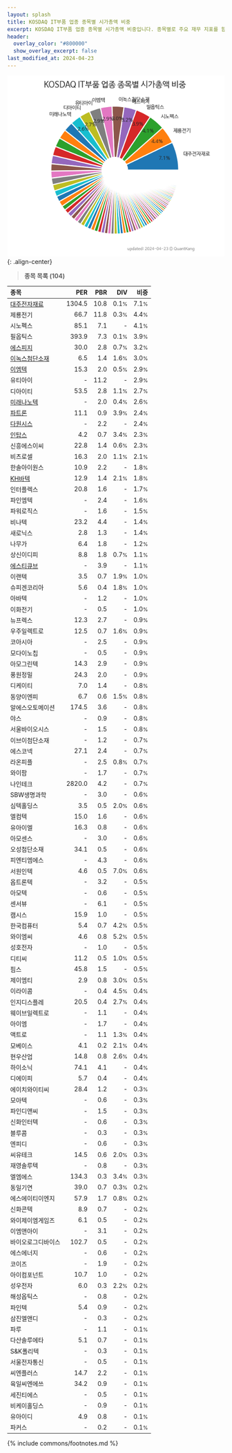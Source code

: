 ```yaml
---
layout: splash
title: KOSDAQ IT부품 업종 종목별 시가총액 비중
excerpt: KOSDAQ IT부품 업종 종목별 시가총액 비중입니다. 종목별로 주요 재무 지표를 함께 표시합니다.
header:
  overlay_color: "#800000"
  show_overlay_excerpt: false
last_modified_at: 2024-04-23
---
```



![KOSDAQ IT부품 업종 종목별 시가총액 비중](/stats/sector/images/kosdaq_업종_IT부품_종목.png){: .align-center}


> **종목 목록 (104)**<a id="list"></a>

| **종목** | **PER** | **PBR** | **DIV** | **비중** |
| :------- | ------: | ------: | ------: | -------: |
| [대주전자재료](/078600/) | 1304.5 | 10.8 | 0.1<small>%</small> | 7.1<small>%</small> |
| 제룡전기 | 66.7 | 11.8 | 0.3<small>%</small> | 4.4<small>%</small> |
| 시노펙스 | 85.1 | 7.1 | - | 4.1<small>%</small> |
| 필옵틱스 | 393.9 | 7.3 | 0.1<small>%</small> | 3.9<small>%</small> |
| [에스피지](/058610/) | 30.0 | 2.8 | 0.7<small>%</small> | 3.2<small>%</small> |
| [이녹스첨단소재](/272290/) | 6.5 | 1.4 | 1.6<small>%</small> | 3.0<small>%</small> |
| [이엠텍](/091120/) | 15.3 | 2.0 | 0.5<small>%</small> | 2.9<small>%</small> |
| 유티아이 | - | 11.2 | - | 2.9<small>%</small> |
| 디아이티 | 53.5 | 2.8 | 1.1<small>%</small> | 2.7<small>%</small> |
| [미래나노텍](/095500/) | - | 2.0 | 0.4<small>%</small> | 2.6<small>%</small> |
| [파트론](/091700/) | 11.1 | 0.9 | 3.9<small>%</small> | 2.4<small>%</small> |
| [다원시스](/068240/) | - | 2.2 | - | 2.4<small>%</small> |
| [인탑스](/049070/) | 4.2 | 0.7 | 3.4<small>%</small> | 2.3<small>%</small> |
| 신흥에스이씨 | 22.8 | 1.4 | 0.6<small>%</small> | 2.3<small>%</small> |
| 비츠로셀 | 16.3 | 2.0 | 1.1<small>%</small> | 2.1<small>%</small> |
| 한솔아이원스 | 10.9 | 2.2 | - | 1.8<small>%</small> |
| [KH바텍](/060720/) | 12.9 | 1.4 | 2.1<small>%</small> | 1.8<small>%</small> |
| 인터플렉스 | 20.8 | 1.6 | - | 1.7<small>%</small> |
| 파인엠텍 | - | 2.4 | - | 1.6<small>%</small> |
| 파워로직스 | - | 1.6 | - | 1.5<small>%</small> |
| 비나텍 | 23.2 | 4.4 | - | 1.4<small>%</small> |
| 새로닉스 | 2.8 | 1.3 | - | 1.4<small>%</small> |
| 나무가 | 6.4 | 1.8 | - | 1.2<small>%</small> |
| 상신이디피 | 8.8 | 1.8 | 0.7<small>%</small> | 1.1<small>%</small> |
| [에스티큐브](/052020/) | - | 3.9 | - | 1.1<small>%</small> |
| 이랜텍 | 3.5 | 0.7 | 1.9<small>%</small> | 1.0<small>%</small> |
| 슈피겐코리아 | 5.6 | 0.4 | 1.8<small>%</small> | 1.0<small>%</small> |
| 아바텍 | - | 1.2 | - | 1.0<small>%</small> |
| 이화전기 | - | 0.5 | - | 1.0<small>%</small> |
| 뉴프렉스 | 12.3 | 2.7 | - | 0.9<small>%</small> |
| 우주일렉트로 | 12.5 | 0.7 | 1.6<small>%</small> | 0.9<small>%</small> |
| 코아시아 | - | 2.5 | - | 0.9<small>%</small> |
| 모다이노칩 | - | 0.5 | - | 0.9<small>%</small> |
| 아모그린텍 | 14.3 | 2.9 | - | 0.9<small>%</small> |
| 풍원정밀 | 24.3 | 2.0 | - | 0.9<small>%</small> |
| 디케이티 | 7.0 | 1.4 | - | 0.8<small>%</small> |
| 동양이엔피 | 6.7 | 0.6 | 1.5<small>%</small> | 0.8<small>%</small> |
| 알에스오토메이션 | 174.5 | 3.6 | - | 0.8<small>%</small> |
| 야스 | - | 0.9 | - | 0.8<small>%</small> |
| 서울바이오시스 | - | 1.5 | - | 0.8<small>%</small> |
| 이브이첨단소재 | - | 1.2 | - | 0.7<small>%</small> |
| 에스코넥 | 27.1 | 2.4 | - | 0.7<small>%</small> |
| 라온피플 | - | 2.5 | 0.8<small>%</small> | 0.7<small>%</small> |
| 와이팜 | - | 1.7 | - | 0.7<small>%</small> |
| 나인테크 | 2820.0 | 4.2 | - | 0.7<small>%</small> |
| SBW생명과학 | - | 3.0 | - | 0.6<small>%</small> |
| 심텍홀딩스 | 3.5 | 0.5 | 2.0<small>%</small> | 0.6<small>%</small> |
| 엘컴텍 | 15.0 | 1.6 | - | 0.6<small>%</small> |
| 유아이엘 | 16.3 | 0.8 | - | 0.6<small>%</small> |
| 아모센스 | - | 3.0 | - | 0.6<small>%</small> |
| 오성첨단소재 | 34.1 | 0.5 | - | 0.6<small>%</small> |
| 피엔티엠에스 | - | 4.3 | - | 0.6<small>%</small> |
| 서원인텍 | 4.6 | 0.5 | 7.0<small>%</small> | 0.6<small>%</small> |
| 옵트론텍 | - | 3.2 | - | 0.5<small>%</small> |
| 아모텍 | - | 0.6 | - | 0.5<small>%</small> |
| 센서뷰 | - | 6.1 | - | 0.5<small>%</small> |
| 캠시스 | 15.9 | 1.0 | - | 0.5<small>%</small> |
| 한국컴퓨터 | 5.4 | 0.7 | 4.2<small>%</small> | 0.5<small>%</small> |
| 와이엠씨 | 4.6 | 0.8 | 5.2<small>%</small> | 0.5<small>%</small> |
| 성호전자 | - | 1.0 | - | 0.5<small>%</small> |
| 디티씨 | 11.2 | 0.5 | 1.0<small>%</small> | 0.5<small>%</small> |
| 핌스 | 45.8 | 1.5 | - | 0.5<small>%</small> |
| 제이엠티 | 2.9 | 0.8 | 3.0<small>%</small> | 0.5<small>%</small> |
| 이라이콤 | - | 0.4 | 4.5<small>%</small> | 0.4<small>%</small> |
| 인지디스플레 | 20.5 | 0.4 | 2.7<small>%</small> | 0.4<small>%</small> |
| 웨이브일렉트로 | - | 1.1 | - | 0.4<small>%</small> |
| 아이엠 | - | 1.7 | - | 0.4<small>%</small> |
| 액트로 | - | 1.1 | 1.3<small>%</small> | 0.4<small>%</small> |
| 모베이스 | 4.1 | 0.2 | 2.1<small>%</small> | 0.4<small>%</small> |
| 현우산업 | 14.8 | 0.8 | 2.6<small>%</small> | 0.4<small>%</small> |
| 하이소닉 | 74.1 | 4.1 | - | 0.4<small>%</small> |
| 디에이피 | 5.7 | 0.4 | - | 0.4<small>%</small> |
| 에이치와이티씨 | 28.4 | 1.2 | - | 0.3<small>%</small> |
| 모아텍 | - | 0.6 | - | 0.3<small>%</small> |
| 파인디앤씨 | - | 1.5 | - | 0.3<small>%</small> |
| 신화인터텍 | - | 0.6 | - | 0.3<small>%</small> |
| 블루콤 | - | 0.3 | - | 0.3<small>%</small> |
| 엔피디 | - | 0.6 | - | 0.3<small>%</small> |
| 씨유테크 | 14.5 | 0.6 | 2.0<small>%</small> | 0.3<small>%</small> |
| 재영솔루텍 | - | 0.8 | - | 0.3<small>%</small> |
| 엘엠에스 | 134.3 | 0.3 | 3.4<small>%</small> | 0.3<small>%</small> |
| 동일기연 | 39.0 | 0.7 | 0.3<small>%</small> | 0.2<small>%</small> |
| 에스에이티이엔지 | 57.9 | 1.7 | 0.8<small>%</small> | 0.2<small>%</small> |
| 신화콘텍 | 8.9 | 0.7 | - | 0.2<small>%</small> |
| 와이제이엠게임즈 | 6.1 | 0.5 | - | 0.2<small>%</small> |
| 이엠앤아이 | - | 3.1 | - | 0.2<small>%</small> |
| 바이오로그디바이스 | 102.7 | 0.5 | - | 0.2<small>%</small> |
| 에스에너지 | - | 0.6 | - | 0.2<small>%</small> |
| 코이즈 | - | 1.9 | - | 0.2<small>%</small> |
| 아이컴포넌트 | 10.7 | 1.0 | - | 0.2<small>%</small> |
| 성우전자 | 6.0 | 0.3 | 2.2<small>%</small> | 0.2<small>%</small> |
| 해성옵틱스 | - | 0.8 | - | 0.2<small>%</small> |
| 파인텍 | 5.4 | 0.9 | - | 0.2<small>%</small> |
| 삼진엘앤디 | - | 0.3 | - | 0.2<small>%</small> |
| 파루 | - | 1.1 | - | 0.1<small>%</small> |
| 다산솔루에타 | 5.1 | 0.7 | - | 0.1<small>%</small> |
| S&K폴리텍 | - | 0.3 | - | 0.1<small>%</small> |
| 서울전자통신 | - | 0.5 | - | 0.1<small>%</small> |
| 씨엔플러스 | 14.7 | 2.2 | - | 0.1<small>%</small> |
| 육일씨엔에쓰 | 34.2 | 0.9 | - | 0.1<small>%</small> |
| 세진티에스 | - | 0.5 | - | 0.1<small>%</small> |
| 비케이홀딩스 | - | 0.9 | - | 0.1<small>%</small> |
| 유아이디 | 4.9 | 0.8 | - | 0.1<small>%</small> |
| 파커스 | - | 0.2 | - | 0.1<small>%</small> |

{% include commons/footnotes.md %}